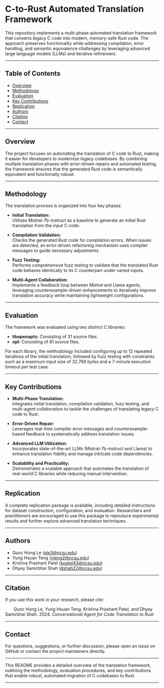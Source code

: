 # C-to-Rust Automated Translation Framework

This repository implements a multi-phase automated translation framework that converts legacy C code into modern, memory-safe Rust code. The approach preserves functionality while addressing compilation, error handling, and semantic equivalence challenges by leveraging advanced large language models (LLMs) and iterative refinement.

---

## Table of Contents

- [Overview](#overview)
- [Methodology](#methodology)
- [Evaluation](#evaluation)
- [Key Contributions](#key-contributions)
- [Replication](#replication)
- [Authors](#authors)
- [Citation](#citation)
- [Contact](#contact)

---

## Overview

The project focuses on automating the translation of C code to Rust, making it easier for developers to modernize legacy codebases. By combining multiple translation phases with error-driven repairs and automated testing, the framework ensures that the generated Rust code is semantically equivalent and functionally robust.

---

## Methodology

The translation process is organized into four key phases:

- **Initial Translation:**  
  Utilizes Mistral-7b-instruct as a baseline to generate an initial Rust translation from the input C code.

- **Compilation Validation:**  
  Checks the generated Rust code for compilation errors. When issues are detected, an error-driven refactoring mechanism uses compiler messages to guide necessary adjustments.

- **Fuzz Testing:**  
  Performs comprehensive fuzz testing to validate that the translated Rust code behaves identically to its C counterpart under varied inputs.

- **Multi-Agent Collaboration:**  
  Implements a feedback loop between Mistral and Llama agents, leveraging counterexample-driven enhancements to iteratively improve translation accuracy while maintaining lightweight configurations.

---

## Evaluation

The framework was evaluated using two distinct C libraries:

- **libopenaptx:** Consisting of 31 source files.
- **opl:** Consisting of 81 source files.

For each library, the methodology included configuring up to 12 repeated iterations of the initial translation, followed by fuzz testing with constraints such as a maximum input size of 32,768 bytes and a 7-minute execution timeout per test case.

---

## Key Contributions

- **Multi-Phase Translation:**  
  Integrates initial translation, compilation validation, fuzz testing, and multi-agent collaboration to tackle the challenges of translating legacy C code to Rust.

- **Error-Driven Repair:**  
  Leverages real-time compiler error messages and counterexample-based feedback to systematically address translation issues.

- **Advanced LLM Utilization:**  
  Incorporates state-of-the-art LLMs (Mistral-7b-instruct and Llama) to enhance translation fidelity and manage intricate code dependencies.

- **Scalability and Practicality:**  
  Demonstrates a scalable approach that automates the translation of real-world C libraries while reducing manual intervention.

---

## Replication

A complete replication package is available, including detailed instructions for dataset construction, configuration, and evaluation. Researchers and practitioners are encouraged to use this package to reproduce experimental results and further explore advanced translation techniques.

---

## Authors

- Quoc Hung Le (qle3@ncsu.edu)  
- Yung Hsuan Teng (yteng2@ncsu.edu)  
- Krishna Prashant Patel (kpatel43@ncsu.edu)  
- Dhyey Samirbhai Shah (dshah22@ncsu.edu)

---

## Citation

If you use this work in your research, please cite:

  Quoc Hung Le, Yung Hsuan Teng, Krishna Prashant Patel, and Dhyey Samirbhai Shah. 2024. *Conversational Agent for Code Translation to Rust*

---

## Contact

For questions, suggestions, or further discussion, please open an issue on GitHub or contact the project maintainers directly.

---

This README provides a detailed overview of the translation framework, outlining the methodology, evaluation procedures, and key contributions that enable robust, automated migration of C codebases to Rust.

---

